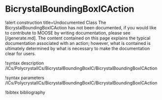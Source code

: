 <!-- MOOSE Documentation Stub: Remove this when content is added. -->

# BicrystalBoundingBoxICAction

!alert construction title=Undocumented Class
The BicrystalBoundingBoxICAction has not been documented, if you would like to contribute to MOOSE by writing
documentation, please see [/generate.md]. The content contained on this page explains the typical
documentation associated with an action; however, what is contained is ultimately determined by what
is necessary to make the documentation clear for users.

!syntax description /ICs/PolycrystalICs/BicrystalBoundingBoxIC/BicrystalBoundingBoxICAction

!syntax parameters /ICs/PolycrystalICs/BicrystalBoundingBoxIC/BicrystalBoundingBoxICAction

!bibtex bibliography
